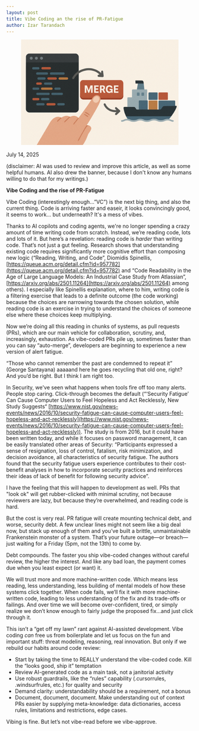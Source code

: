 ```yaml
---
layout: post
title: Vibe Coding an the rise of PR-Fatigue
author: Izar Tarandach
---
```


<figure><img alt="" src="/assets/img/merge.png" /></figure>

July 14, 2025

(disclaimer: AI was used to review and improve this article, as well as some helpful humans. AI also drew the banner, because I don't know any humans willing to do that for my writings.)

**Vibe Coding and the rise of PR-Fatigue**

Vibe Coding (interestingly enough…”VC”) is the next big thing, and also the current thing. Code is arriving faster and easeir, it looks convincingly good, it seems to work... but underneath? It's a mess of vibes.

Thanks to AI copilots and coding agents, we're no longer spending a crazy amount of time  writing code from scratch. Instead, we’re reading code, lots and lots of it. But here’s a revelation: reading code is *harder* than writing code. That’s not just a gut feeling. Research shows that understanding existing code requires significantly more cognitive effort than composing new logic (“Reading, Writing, and Code”, Diomidis Spinellis, [https://queue.acm.org/detail.cfm?id=957782](https://queue.acm.org/detail.cfm?id=957782) and “Code Readability in the Age of Large Language Models: An Industrial Case Study from Atlassian”, [https://arxiv.org/abs/2501.11264](https://arxiv.org/abs/2501.11264) among others). I especially like Spinellis explanation, where to him, writing code is a filtering exercise that leads to a definite outcome (the code working) because the choices are narrowing towards the chosen solution, while reading code is an exercise in trying to understand the choices of someone else where these choices keep multiplying. 

Now we’re doing all this reading in chunks of systems, as pull requests (PRs), which are our main vehicle for collaboration, scrutiny, and, increasingly, exhaustion. As vibe-coded PRs pile up, sometimes faster than you can say “auto-merge”, developers are beginning to experience a new version of alert fatigue. 

“Those who cannot remember the past are condemned to repeat it” (George Santayana) aaaaand here he goes recycling that old one, right? And you’d be right. But I think I am right too. 

In Security, we've seen what happens when tools fire off too many alerts. People stop caring. Click-through becomes the default (“‘Security Fatigue’ Can Cause Computer Users to Feel Hopeless and Act Recklessly, New Study Suggests“ [https://www.nist.gov/news-events/news/2016/10/security-fatigue-can-cause-computer-users-feel-hopeless-and-act-recklessly](https://www.nist.gov/news-events/news/2016/10/security-fatigue-can-cause-computer-users-feel-hopeless-and-act-recklessly)). The study is from 2016, but it could have been written today, and while it focuses on password management, it can be easily translated other areas of Security: “Participants expressed a sense of resignation, loss of control, fatalism, risk minimization, and decision avoidance, all characteristics of security fatigue. The authors found that the security fatigue users experience contributes to their cost-benefit analyses in how to incorporate security practices and reinforces their ideas of lack of benefit for following security advice”.

I have the feeling that this will happen to development as well. PRs that "look ok" will get rubber-clicked with minimal scrutiny, not because reviewers are lazy, but because they’re overwhelmed, and reading code is hard.

But the cost is very real. PR fatigue will create mounting technical debt, and worse, security debt. A few unclear lines might not seem like a big deal now, but stack up enough of them and you’ve built a brittle, unmaintainable Frankenstein monster of a system. That’s your future outage—or breach—just waiting for a Friday (5pm, not the 13th) to come by.

Debt compounds. The faster you ship vibe-coded changes without careful review, the higher the interest. And like any bad loan, the payment comes due when you least expect (or want) it.

We will trust more and more machine-written code. Which means less reading, less understanding, less building of mental models of how these systems click together. When code fails, we’ll fix it with more machine-written code, leading to less understanding of the fix and its trade-offs or failings. And over time we will become over-confident, tired, or simply realize we don’t know enough to fairly judge the proposed fix…and just click through it. 

This isn’t a “get off my lawn” rant against AI-assisted development. Vibe coding *can* free us from boilerplate and let us focus on the fun and important stuff: threat modeling, reasoning, real innovation. But only if we rebuild our habits around code review:

* Start by taking the time to REALLY understand the vibe-coded code. Kill the “looks good, ship it” temptation  
* Review AI-generated code as a main task, not a janitorial activity  
* Use robust guardrails, like the “rules” capability (.cursorrules, .windsurfrules, etc.)  for quality and security  
* Demand clarity: understandability should be a requirement, not a bonus  
* Document, document, document. Make understanding out of context PRs easier by supplying meta-knowledge: data dictionaries, access rules, limitations and restrictions, edge cases.

Vibing is fine. But let’s not vibe-read before we vibe-approve.

